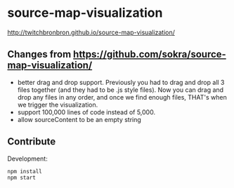 # source-map-visualization

http://twitchbronbron.github.io/source-map-visualization/

## Changes from https://github.com/sokra/source-map-visualization/
 - better drag and drop support. Previously you had to drag and drop all 3 files together (and they had to be .js style files). Now you can drag and drop any files in any order, and once we find enough files, THAT's when we trigger the visualization.
 - support 100,000 lines of code instead of 5,000.
 - allow sourceContent to be an empty string

## Contribute

Development:

```bash
npm install
npm start
```
